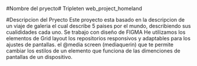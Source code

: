 #Nombre del pryecto#
 Tripleten web_project_homeland

 #Descripcion del Pryecto 
Este proyecto esta basado en la descripcion de un viaje de galeria  el cual describe 
5 paises  por el mundo, describiendo sus cualididades cada uno.
Se trabajo con diseño de FIGMA 
He utilizamos los elementos de Grid layout
los repositorios responsivos y adaptables para los ajustes de pantallas.
el @media screen (mediaquerin)  que te permite cambiar los estilos de un elemento que 
funciona de las dimenciones de pantallas de un dispositivo.



